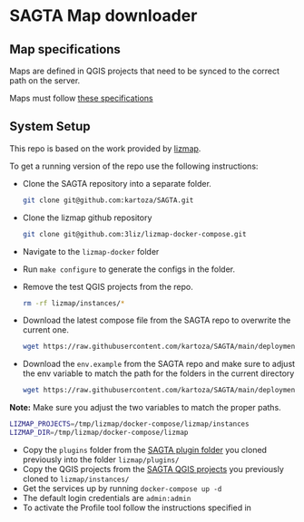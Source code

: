 # SAGTA Map downloader

## Map specifications

Maps are defined in QGIS projects that need to be synced to the correct path on the server. 

Maps must follow [these specifications](https://github.com/kartoza/SAGTA/wiki/SAGTA-Map-Downloader-Specifications)

## System Setup

This repo is based on the work provided by [lizmap](git@github.com:3liz/lizmap-docker-compose.git).

To get a running version of the repo use the following instructions:

* Clone the SAGTA repository into a separate folder.

    ```bash
    git clone git@github.com:kartoza/SAGTA.git
    ```
* Clone the lizmap github repository

    ```bash
    git clone git@github.com:3liz/lizmap-docker-compose.git
    ```
* Navigate to the `lizmap-docker` folder
* Run `make configure` to generate the configs in the folder.
* Remove the test QGIS projects from the repo.
    ```bash
    rm -rf lizmap/instances/*
    ```
* Download the latest compose file from the SAGTA repo to overwrite the 
current one.

  ```bash
  wget https://raw.githubusercontent.com/kartoza/SAGTA/main/deployment/docker-compose.yml
  ```
* Download the `env.example` from the SAGTA repo and make sure to adjust the
env variable to match the path for the folders in the current directory

  ```bash
  wget https://raw.githubusercontent.com/kartoza/SAGTA/main/deployment/env.example -O .env
  ```
**Note:** Make sure you adjust the two variables to match the proper paths.

  ```bash
  LIZMAP_PROJECTS=/tmp/lizmap/docker-compose/lizmap/instances
  LIZMAP_DIR=/tmp/lizmap/docker-compose/lizmap 
  ```
* Copy the `plugins` folder from the [SAGTA plugin folder](https://github.com/kartoza/SAGTA/tree/main/plugins) you cloned previously into the folder `lizmap/plugins/`
* Copy the QGIS projects from the [SAGTA QGIS projects](https://github.com/kartoza/SAGTA/tree/main/projects/map_downloader) you previously cloned to `lizmap/instances/`
* Get the services up by running `docker-compose up -d`
* The default login credentials are `admin:admin`
* To activate the Profile tool follow the instructions specified in 


